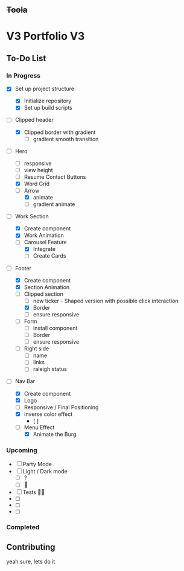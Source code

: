 ## ~~Toola~~

# V3 Portfolio V3

## To-Do List

### In Progress

- [x] Set up project structure

  - [x] Initialize repository
  - [x] Set up build scripts

- [ ] Clipped header

  - [x] Clipped border with gradient
    - [ ] gradient smooth transition

- [ ] Hero

  - [ ] responsive
  - [ ] view height
  - [ ] Resume Contact Buttons
  - [x] Word Grid
  - [ ] Arrow
    - [x] animate
    - [ ] gradient animate

- [ ] Work Section

  - [x] Create component
  - [x] Work Animation
  - [ ] Carousel Feature
    - [x] Integrate
    - [ ] Create Cards

- [ ] Footer

  - [x] Create component
  - [x] Section Animation
  - [ ] Clipped section
    - [ ] new ticker - Shaped version with possible click interaction
    - [x] Border
    - [ ] ensure responsive
  - [ ] Form
    - [ ] install component
    - [ ] Border
    - [ ] ensure responsive
  - [ ] Right side
    - [ ] name
    - [ ] links
    - [ ] raleigh status

- [ ] Nav Bar

  - [x] Create component
  - [x] Logo
  - [ ] Responsive / Final Positioning
  - [x] inverse color effect
    - [ ]
  - [ ] Menu Effect
    - [x] Animate the Burg

### Upcoming

- [ ] Party Mode
- [ ] Light / Dark mode
  - [ ] ?
  - [ ] 🖖
- [ ] Tests 🤷‍♂️
- [ ]
- [ ]
- [ ]

### Completed

## Contributing

yeah sure, lets do it
